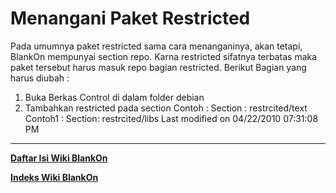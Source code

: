 # Menangani Paket Restricted
Pada umumnya paket restricted sama cara menanganinya, akan tetapi, BlankOn
mempunyai section repo. Karna restricted sifatnya terbatas maka paket tersebut
harus masuk repo bagian restricted.
Berikut Bagian yang harus diubah :
   1. Buka Berkas Control di dalam folder debian
   1. Tambahkan restricted pada section
Contoh :
     Section : restrcited/text
Contoh1 :
     Section: restrcited/libs
Last modified on 04/22/2010 07:31:08 PM
 
---
[**Daftar Isi Wiki BlankOn**](/wiki/DaftarIsi/index.html)
 
[**Indeks Wiki BlankOn**](/wiki/Indeks.html)
